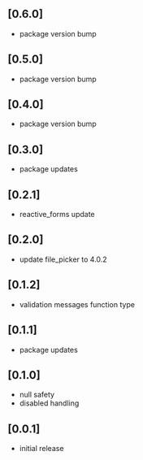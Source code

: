 ## [0.6.0]
* package version bump

## [0.5.0]
* package version bump

## [0.4.0]
* package version bump

## [0.3.0]
* package updates

## [0.2.1]
* reactive_forms update

## [0.2.0]
* update file_picker to 4.0.2

## [0.1.2]
* validation messages function type

## [0.1.1]
* package updates

## [0.1.0]
* null safety
* disabled handling

## [0.0.1]
* initial release
